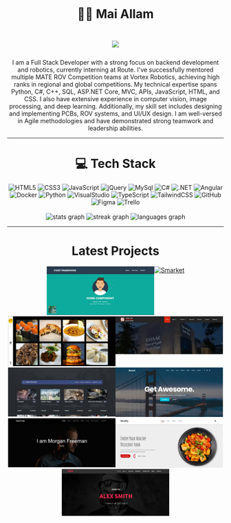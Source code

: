 
<h1 align="center">👩‍💻 Mai Allam <br><br>
   <a href="https://git.io/typing-svg">
    <img src="https://readme-typing-svg.herokuapp.com/?lines=Software+Engineer;Full+Stack+Web+Developer;Angular+||+.NET&center=true&size=28">
  </a>
</h1>

<p align="center">I am a Full Stack Developer with a strong focus on backend development and robotics, currently interning at Route. I've successfully mentored multiple MATE ROV Competition teams at Vortex Robotics, achieving high ranks in regional and global competitions. My technical expertise spans Python, C#, C++, SQL, ASP.NET Core, MVC, APIs, JavaScript, HTML, and CSS. I also have extensive experience in computer vision, image processing, and deep learning. Additionally, my skill set includes designing and implementing PCBs, ROV systems, and UI/UX design. I am well-versed in Agile methodologies and have demonstrated strong teamwork and leadership abilities.
</p>

---

<h1 align="center"> 💻 Tech Stack </h1>


<div align="center">
  <img src="https://img.shields.io/badge/html5-%23E34F26.svg?style=for-the-badge&logo=html5&logoColor=white" alt="HTML5"/>
  <img src="https://img.shields.io/badge/css3-%231572B6.svg?style=for-the-badge&logo=css3&logoColor=white" alt="CSS3"/>
  <img src="https://img.shields.io/badge/javascript-%23323330.svg?style=for-the-badge&logo=javascript&logoColor=%23F7DF1E" alt="JavaScript"/>
   <img src="https://img.shields.io/badge/jquery-%230769AD.svg?style=for-the-badge&logo=jquery&logoColor=white" alt="jQuery"/>
  <img src="https://img.shields.io/badge/mysql-%23000000.svg?style=for-the-badge&logo=mysql&logoColor=white" alt="MySql"/>
  <img src="https://img.shields.io/badge/csharp-%2300599C.svg?style=for-the-badge&logo=csharp&logoColor=white" alt="C#"/>
  <img src="https://img.shields.io/badge/.net-%23000000.svg?style=for-the-badge&logo=.net&logoColor=white" alt=".NET"/>
  <img src="https://img.shields.io/badge/angular-%2320232a.svg?style=for-the-badge&logo=angular&logoColor=%2361DAFB" alt="Angular"/>
  <img src="https://img.shields.io/badge/docker-%2300599C.svg?style=for-the-badge&logo=docker&logoColor=white" alt="Docker"/>
  <img src="https://img.shields.io/badge/python-3670A0?style=for-the-badge&logo=python&logoColor=ffdd54" alt="Python"/>
  <img src="https://img.shields.io/badge/visualstudio-%23000000.svg?style=for-the-badge&logo=visualstudio&logoColor=white" alt="VisualStudio"/>
  <img src="https://img.shields.io/badge/typescript-%23007ACC.svg?style=for-the-badge&logo=typescript&logoColor=white" alt="TypeScript"/>
  <img src="https://img.shields.io/badge/tailwindcss-%2338B2AC.svg?style=for-the-badge&logo=tailwind-css&logoColor=white" alt="TailwindCSS"/>
  <img src="https://img.shields.io/badge/Github-%23000000.svg?style=for-the-badge&logo=github&logoColor=white" alt="GitHub"/>
  <img src="https://img.shields.io/badge/figma-%23F24E1E.svg?style=for-the-badge&logo=figma&logoColor=white" alt="Figma"/>
  <img src="https://img.shields.io/badge/Trello-%23000000.svg?style=for-the-badge&logo=trello&logoColor=white" alt="Trello"/>
</div>

<br/>

<div align="center">
  <img src="https://github-readme-stats.vercel.app/api?username=maiallam57&hide_title=false&hide_rank=true&show_icons=true&include_all_commits=true&count_private=true&disable_animations=false&theme=ocean_dark&locale=en&hide_border=false" height="130" alt="stats graph"  />
  <img src="https://streak-stats.demolab.com?user=maiallam57&locale=en&mode=weekly&theme=dracula&hide_border=false&border_radius=12&date_format=M%20j%5B,%20Y%5D" height="130" alt="streak graph"  />
  <img src="https://github-readme-stats.vercel.app/api/top-langs?username=maiallam57&locale=en&hide_title=false&layout=compact&card_width=320&langs_count=5&theme=ocean_dark&hide_border=false" height="130" alt="languages graph"  />
</div>


---

<h1 align="center"> Latest Projects </h1>


<div align="center" style="display: flex; justify-content: center; flex-wrap: wrap;">
      <a href="https://maiallam57.github.io/startFrameWorkDeployment/#/" target="_blank">
    <img src="https://raw.githubusercontent.com/maiallam57/maiallam57/main/cover.PNG" alt="startframework" width="250">
  </a> 

  <a href="https://www.linkedin.com/posts/maiallam57_fullstackdevelopment-ecommerce-aspnetcore-activity-7217151414970511362-4AaY?utm_source=share&utm_medium=member_desktop" target="_blank">
    <img src="https://media.licdn.com/dms/image/D4D22AQHa8IwXHoweLw/feedshare-shrink_2048_1536/0/1720702984281?e=1723680000&v=beta&t=vc8u_fuXDhHyIAnPnYi4tISIln6dFQ-_Wnj0r81VYMw" alt="Smarket" width="250">
  </a>

   <a href="https://www.linkedin.com/posts/maiallam57_excited-to-unveil-my-latest-project-activity-7226638386810261504-HLf7?utm_source=share&utm_medium=member_desktop" target="_blank">
    <img src="https://raw.githubusercontent.com/maiallam57/maiallam57/main/coverYummy.PNG" alt="Yummy" width="250">
  </a>

  <a href="https://www.linkedin.com/posts/maiallam57_aspnetcore-mvc-webdevelopment-activity-7217680984375234560-BCB5?utm_source=share&utm_medium=member_desktop" target="_blank">
    <img src="https://raw.githubusercontent.com/maiallam57/maiallam57/main/smartway.PNG" alt="SmartWay" width="250">
  </a>
        <a href="https://maiallam57.github.io/GameOOP/" target="_blank">
    <img src="https://raw.githubusercontent.com/maiallam57/maiallam57/main/games.PNG" alt="games" width="250">
  </a> 
   
  <a href="https://www.linkedin.com/posts/maiallam57_fullstackdevelopment-codingjourney-responsivedesign-activity-7217128216631623681-tTH-?utm_source=share&utm_medium=member_desktop" target="_blank">
    <img src="https://raw.githubusercontent.com/maiallam57/maiallam57/main/bezel.PNG" alt="Bezel" width="250">
  </a>
  
  <a href="https://www.linkedin.com/posts/maiallam57_webdevelopment-responsivedesign-html-activity-7200148621240008704-RaC0?utm_source=share&utm_medium=member_desktop" target="_blank">
    <img src="https://raw.githubusercontent.com/maiallam57/maiallam57/main/devfoli.PNG" alt="DevFolio" width="250">
  </a>
  
  <a href="https://www.linkedin.com/posts/maiallam57_webdevelopment-responsivedesign-html-activity-7199817224059072512-RDmy?utm_source=share&utm_medium=member_desktop" target="_blank">
    <img src="https://raw.githubusercontent.com/maiallam57/maiallam57/main/mealify.PNG" alt="Mealify" width="250">
  </a>
  
  <a href="https://www.linkedin.com/posts/maiallam57_frontend-frontenddevelopment-frontenddeveloper-activity-7177208406154330112-HTnn?utm_source=share&utm_medium=member_desktop" target="_blank">
    <img src="https://raw.githubusercontent.com/maiallam57/maiallam57/main/fokir.png" alt="Fokir" width="250">
  </a>
</div>

